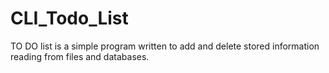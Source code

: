 CLI_Todo_List
=============
TO DO list is a simple program written to add and delete stored information reading from files and databases.
